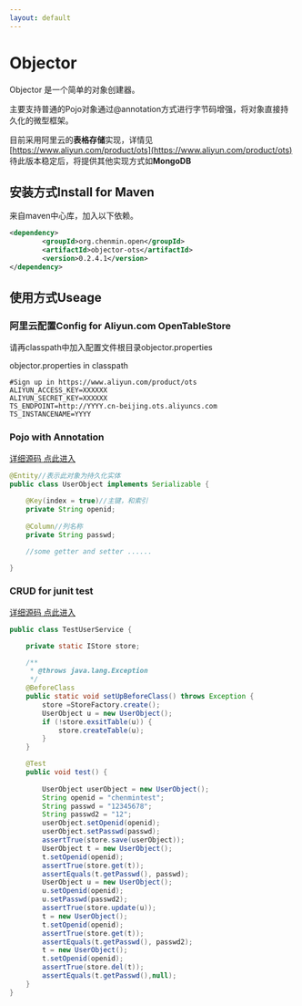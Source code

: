```yaml
---
layout: default
---
```


# [](#objector-1)Objector

Objector 是一个简单的对象创建器。

主要支持普通的Pojo对象通过@annotation方式进行字节码增强，将对象直接持久化的微型框架。

目前采用阿里云的**表格存储**实现，详情见
[https://www.aliyun.com/product/ots](https://www.aliyun.com/product/ots)
待此版本稳定后，将提供其他实现方式如**MongoDB**
 

## [](#maven-install)安装方式Install for Maven

来自maven中心库，加入以下依赖。

```xml
<dependency>
		<groupId>org.chenmin.open</groupId>
		<artifactId>objector-ots</artifactId>
		<version>0.2.4.1</version>
</dependency>
```

## [](#Useage)使用方式Useage 

### 阿里云配置Config for Aliyun.com OpenTableStore

请再classpath中加入配置文件根目录objector.properties

objector.properties in classpath 

```
#Sign up in https://www.aliyun.com/product/ots
ALIYUN_ACCESS_KEY=XXXXXX
ALIYUN_SECRET_KEY=XXXXXX
TS_ENDPOINT=http://YYYY.cn-beijing.ots.aliyuncs.com
TS_INSTANCENAME=YYYY
```

### Pojo with Annotation

[详细源码 点此进入](https://github.com/chenmins/objector/blob/master/objector-test/src/test/java/org/chenmin/open/objector/UserObject.java)

```java
@Entity//表示此对象为持久化实体
public class UserObject implements Serializable {
	
	@Key(index = true)//主键，和索引
	private String openid;
	
	@Column//列名称
	private String passwd;

	//some getter and setter ......

}
```
 

### CRUD for junit test 

[详细源码 点此进入](https://github.com/chenmins/objector/blob/master/objector-test/src/test/java/org/chenmin/open/objector/test/TestUserService.java)


```java
public class TestUserService {

	private static IStore store;

	/**
	 * @throws java.lang.Exception
	 */
	@BeforeClass
	public static void setUpBeforeClass() throws Exception {
		store =StoreFactory.create();
		UserObject u = new UserObject();
		if (!store.exsitTable(u)) {
			store.createTable(u);
		} 
	}

	@Test
	public void test() {
		
		UserObject userObject = new UserObject();
		String openid = "chenmintest";
		String passwd = "12345678";
		String passwd2 = "12";
		userObject.setOpenid(openid);
		userObject.setPasswd(passwd);
		assertTrue(store.save(userObject));
		UserObject t = new UserObject();
		t.setOpenid(openid);
		assertTrue(store.get(t));
		assertEquals(t.getPasswd(), passwd);
		UserObject u = new UserObject();
		u.setOpenid(openid);
		u.setPasswd(passwd2);
		assertTrue(store.update(u));
		t = new UserObject();
		t.setOpenid(openid);
		assertTrue(store.get(t));
		assertEquals(t.getPasswd(), passwd2);
		t = new UserObject();
		t.setOpenid(openid);
		assertTrue(store.del(t));
		assertEquals(t.getPasswd(),null);
	}
}

```


